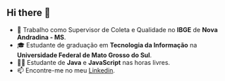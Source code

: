 ## Hi there 👋


- 🔭 Trabalho como Supervisor de Coleta e Qualidade no **IBGE** de **Nova Andradina - MS**.
- 🎓 Estudante de graduação em **Tecnologia da Informação** na **Universidade Federal de Mato Grosso do Sul**.
- 👨‍💻 Estudante de **Java** e **JavaScript** nas horas livres.
- 📫 Encontre-me no meu [Linkedin](https://www.linkedin.com/in/carlosegonzaga/).

